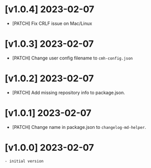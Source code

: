 # [v1.0.4] 2023-02-07

- [PATCH] Fix CRLF issue on Mac/Linux

# [v1.0.3] 2023-02-07

- [PATCH] Change user config filename to `cmh-config.json`

# [v1.0.2] 2023-02-07

- [PATCH] Add missing repository info to package.json.

# [v1.0.1] 2023-02-07

- [PATCH] Change name in package.json to `changelog-md-helper`.

# [v1.0.0] 2023-02-07
    - initial version